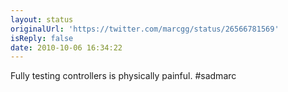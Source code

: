 ```yaml
---
layout: status
originalUrl: 'https://twitter.com/marcgg/status/26566781569'
isReply: false
date: 2010-10-06 16:34:22
---
```


Fully testing controllers is physically painful. #sadmarc
